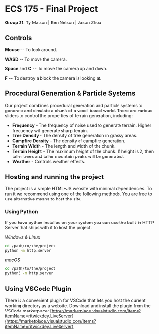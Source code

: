 # ECS 175 - Final Project

**Group 21**: Ty Matson | Ben Nelson | Jason Zhou

## Controls
**Mouse** -- To look around.

**WASD** -- To move the camera.

**Space** and **C** -- To move the camera up and down.

**F** -- To destroy a block the camera is looking at.

## Procedural Generation & Particle Systems
Our project combines procedural generation and particle systems to generate and simulate a chunk of a voxel-based world. There are various sliders to control the properties of terrain generation,
including:
- **Frequency** - The frequency of noise used to generate terrain. Higher frequency will generate sharp terrain.
- **Tree Density** - The density of tree generation in grassy areas.
- **Campfire Density** - The density of campfire generation.
- **Terrain Width** - The length and width of the chunk.
- **Terrain Height** - The maximum height of the chunk. If height is 2, then taller trees and taller mountain peaks will be generated.
- **Weather** - Controls weather effects.



## Hosting and running the project
The project is a simple HTML+JS website with minimal dependencies. To run it we recommend using one of the following methods. You are free to use alternative means to host the site.

### Using Python
If you have python installed on your system you can use the built-in HTTP Server that ships with it to host the project.

*Windows & Linux*
```bash
cd /path/to/the/project
python -m http.server
```

*macOS*
```bash
cd /path/to/the/project
python3 -m http.server
```

## Using VSCode Plugin
There is a convenient plugin for VSCode that lets you host the current working directory as a website. Download and install the plugin from the VSCode marketplace:
[https://marketplace.visualstudio.com/items?itemName=ritwickdey.LiveServer](https://marketplace.visualstudio.com/items?itemName=ritwickdey.LiveServer)
